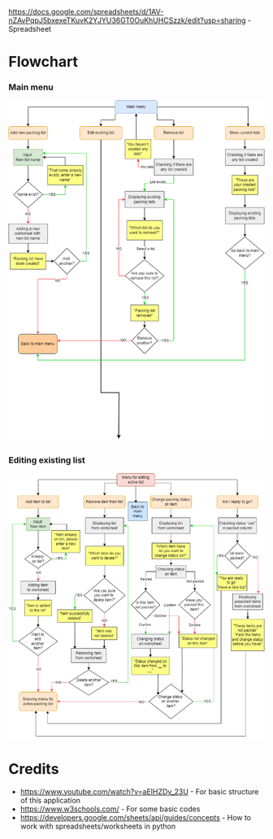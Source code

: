 https://docs.google.com/spreadsheets/d/1AV-nZAvPqpJ5bxexeTKuvK2YJYU36GT0OuKhUHCSzzk/edit?usp=sharing - Spreadsheet

# Flowchart

### Main menu
<img src="readme/flowchart_main_menu.png">

### Editing existing list
<img src="readme/flowchart_editing_list.png">

# Credits

- https://www.youtube.com/watch?v=aEIHZDv_23U - For basic structure of this application<br>
- https://www.w3schools.com/ - For some basic codes
- https://developers.google.com/sheets/api/guides/concepts - How to work with spreadsheets/worksheets in python